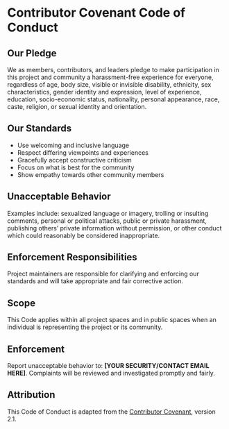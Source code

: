 # Contributor Covenant Code of Conduct

## Our Pledge
We as members, contributors, and leaders pledge to make participation in this project and community a harassment-free experience for everyone, regardless of age, body size, visible or invisible disability, ethnicity, sex characteristics, gender identity and expression, level of experience, education, socio-economic status, nationality, personal appearance, race, caste, religion, or sexual identity and orientation.

## Our Standards
- Use welcoming and inclusive language
- Respect differing viewpoints and experiences
- Gracefully accept constructive criticism
- Focus on what is best for the community
- Show empathy towards other community members

## Unacceptable Behavior
Examples include: sexualized language or imagery, trolling or insulting comments, personal or political attacks, public or private harassment, publishing others’ private information without permission, or other conduct which could reasonably be considered inappropriate.

## Enforcement Responsibilities
Project maintainers are responsible for clarifying and enforcing our standards and will take appropriate and fair corrective action.

## Scope
This Code applies within all project spaces and in public spaces when an individual is representing the project or its community.

## Enforcement
Report unacceptable behavior to: **[YOUR SECURITY/CONTACT EMAIL HERE]**. Complaints will be reviewed and investigated promptly and fairly.

## Attribution
This Code of Conduct is adapted from the [Contributor Covenant](https://www.contributor-covenant.org), version 2.1.
